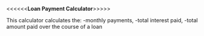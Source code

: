 <<<<<<**Loan Payment Calculator**>>>>>

This calculator calculates the: 
    -monthly payments, 
    -total interest paid,
    -total amount paid over the course of a loan

